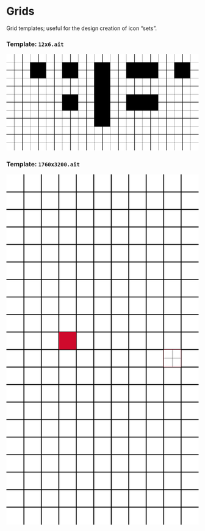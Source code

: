 # Grids

Grid templates; useful for the design creation of icon “sets”. 

### Template: `12x6.ait`

![12x6](12x6.png)

### Template: `1760x3200.ait`

![1760x3200](1760x3200.png)
